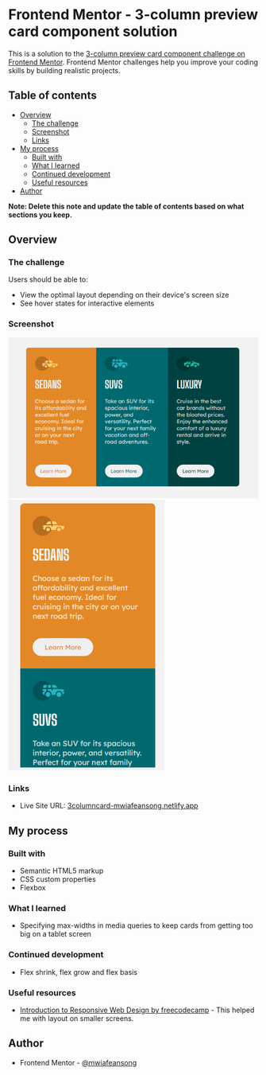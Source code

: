 # Frontend Mentor - 3-column preview card component solution

This is a solution to the [3-column preview card component challenge on Frontend Mentor](https://www.frontendmentor.io/challenges/3column-preview-card-component-pH92eAR2-). Frontend Mentor challenges help you improve your coding skills by building realistic projects. 

## Table of contents

- [Overview](#overview)
  - [The challenge](#the-challenge)
  - [Screenshot](#screenshot)
  - [Links](#links)
- [My process](#my-process)
  - [Built with](#built-with)
  - [What I learned](#what-i-learned)
  - [Continued development](#continued-development)
  - [Useful resources](#useful-resources)
- [Author](#author)

**Note: Delete this note and update the table of contents based on what sections you keep.**

## Overview

### The challenge

Users should be able to:

- View the optimal layout depending on their device's screen size
- See hover states for interactive elements

### Screenshot

![Desktop](./images/preview-desktop.png)
![Mobile](./images/preview-mobile.png)

### Links

- Live Site URL: [3columncard-mwiafeansong.netlify.app](https://3columncard-mwiafeansong.netlify.app/)

## My process

### Built with

- Semantic HTML5 markup
- CSS custom properties
- Flexbox

### What I learned

- Specifying max-widths in media queries to keep cards from getting too big on a tablet screen

### Continued development

- Flex shrink, flex grow and flex basis

### Useful resources

- [Introduction to Responsive Web Design by freecodecamp](https://www.youtube.com/watch?v=srvUrASNj0s&t=1066s) - This helped me with layout on smaller screens.

## Author

- Frontend Mentor - [@mwiafeansong](https://www.frontendmentor.io/profile/mwiafeansong)